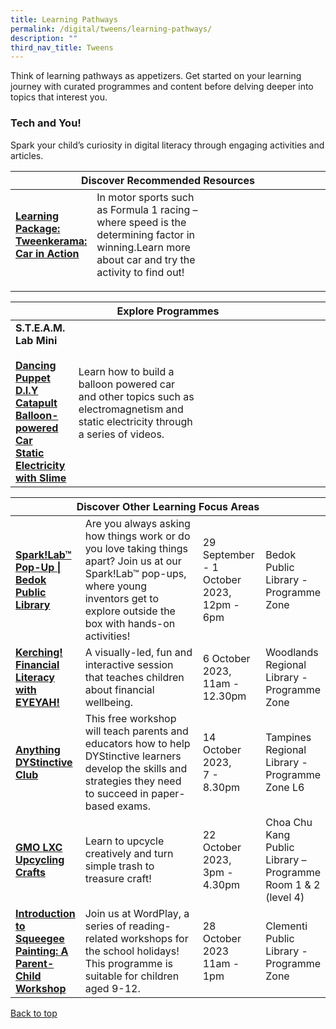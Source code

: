 ```yaml
---
title: Learning Pathways
permalink: /digital/tweens/learning-pathways/
description: ""
third_nav_title: Tweens
---
```

<style type="text/css">
/* Links */
.content a { color: #322987; }
.content a:focus,
.content a:hover { color: #28216c; }

/* Button Outline */
.bp-button { padding-left: 1.5rem; padding-right: 1.5rem; }
.bp-button.is-primary-outline { border: 1px solid #322987; color: #322987; background-color: transparent; text-decoration: none; }
.bp-button.is-primary-outline:focus,
.bp-button.is-primary-outline:hover { border: 1px solid #322987; color: #cff2e8; background-color: #322987; text-decoration: none; }

/* Responsive Iframe */
.responsive-iframe { position: absolute; top: 0; left: 0; bottom: 0; right: 0; width: 100%; height: 100%; }
.responsive-iframe-container { position: relative; overflow: hidden; width: 100%; }
.responsive-iframe-container.ratio-16by9 { padding-top: 56.25%; }
.responsive-iframe-container.ratio-4by3 { padding-top: 75%; }
.responsive-iframe-container.ratio-3by2 { padding-top: 66.66%; }
.responsive-iframe-container.ratio-1by1 { padding-top: 100%; }
</style>
Think of learning pathways as appetizers. Get started on your learning journey with curated programmes and content before delving deeper into topics that interest you.
<h3><b>Tech and You!</b></h3>
Spark your child’s curiosity in digital literacy through engaging activities and articles.
<div class="horizontal-scroll margin--bottom--lg">
  <table class="generic-table">
    <thead>
      <tr>
        <th colspan="4" class="is-uppercase has-weight-normal">Discover Recommended Resources</th>
      </tr>
    </thead>
    <tbody>
      <tr>
        <td style="width: 20%;"><a href="https://childrenandteens.nlb.gov.sg/images/unsorted/tweenkerama/carinaction_preview_fa.pdf" target="_blank"><b>Learning Package: 
<br>Tweenkerama: Car in Action 
					
</b></a></td>
        <td style="width: 40%;">In motor sports such as Formula 1 racing – where speed is the determining factor
in winning.Learn more about car and try the activity to find out!
</td>
        <td style="width: 20%;"></td>
        <td style="width: 20%;"></td>
      </tr>
</tbody>
  </table>
</div>

<div class="horizontal-scroll margin--bottom--lg">
  <table class="generic-table">
    <thead>
      <tr>
        <th colspan="4" class="is-uppercase has-weight-normal">Explore Programmes</th>
      </tr>
    </thead>
    <tbody>
      			<tr>
      <td style="width: 20%;"><b> S.T.E.A.M. Lab Mini</b><br><br>
				<a href="https://youtu.be/l9B7iknybmw" target="_blank"><b>Dancing Puppet</b></a><br>
				<a href="https://youtu.be/J5EqL69pjYE" target="_blank"><b>D.I.Y Catapult</b></a><br>
				<a href="https://youtu.be/p6NoA5c8R1U" target="_blank"><b>Balloon-powered Car</b></a><br>
				<a href="https://youtu.be/qDrRGM1t8fU" target="_blank"><b>Static Electricity with Slime</b></a><br></td>
         <td style="width: 40%;">Learn how to build a balloon powered car and other topics such as electromagnetism and static electricity through a series of videos.</td>
        <td style="width: 20%;"></td>
        <td style="width: 20%;"></td>
      </tr></tbody>
  </table>
</div>

<div class="horizontal-scroll margin--bottom--lg">
  <table class="generic-table">
    <thead>
      <tr>
        <th colspan="4" class="is-uppercase has-weight-normal">Discover Other Learning Focus Areas</th>
      </tr>
    </thead>
    <tbody>
<tr>
<td><a href="https://www.eventbrite.sg/e/sparklabtm-pop-up-bedok-public-library-tickets-708369019807?aff" target="_blank"><b>Spark!Lab™ Pop-Up | Bedok Public Library</b></a></td>
<td>Are you always asking how things work or do you love taking things apart? Join us at our Spark!Lab™ pop-ups, where young inventors get to explore outside the box with hands-on activities!</td>
<td>29 September - 1 October 2023,<br>12pm - 6pm</td>
<td>Bedok Public Library - Programme Zone</td>
</tr>			
<tr>
<td><a href="https://www.eventbrite.sg/e/kerching-financial-literacy-with-eyeyah-woodlands-regional-library-tickets-715821149327?aff=ebdssbdestsearch" target="_blank"><b>Kerching! Financial Literacy with EYEYAH!</b></a></td>
<td>A visually-led, fun and interactive session that teaches children about financial wellbeing.</td>
<td>6 October 2023,<br>11am - 12.30pm</td>
<td>Woodlands Regional Library - Programme Zone</td>
</tr>
				<tr>
<td><a href="https://www.eventbrite.sg/e/anything-dystinctive-club-tickets-719612188427?aff=ebdssbdestsearch" target="_blank"><b>Anything DYStinctive Club</b></a></td><td>This free workshop will teach parents and educators how to help DYStinctive learners develop the skills and strategies they need to succeed in paper-based exams.</td>
<td>14 October 2023,<br>7 - 8.30pm</td>
<td>Tampines Regional Library - Programme Zone L6</td>
</tr>
			<tr>
<td style="width: 20%;"><a href="https://www.eventbrite.sg/e/gmo-lxc-upcycling-crafts-choa-chu-kang-library-tickets-709245902587?aff=ebdssbdestsearch" target="_blank"><b>GMO LXC Upcycling Crafts</b></a></td>
<td style="width: 40%;">Learn to upcycle creatively and turn simple trash to treasure craft!</td>
<td style="width: 20%;">22 October 2023,<br> 3pm - 4.30pm</td>
<td style="width: 20%;">Choa Chu Kang Public Library – Programme Room 1 &amp; 2 (level 4)</td>
</tr>
			<tr>
<td><a href="https://www.eventbrite.sg/e/introduction-to-squeegee-painting-a-parent-child-workshop-tickets-716644020557?aff=ebdssbdestsearch" target="_blank"><b>Introduction to Squeegee Painting: A Parent-Child Workshop</b></a></td>
<td>Join us at WordPlay, a series of reading-related workshops for the school holidays! This programme is suitable for children aged 9-12.</td>
<td>28 October 2023<br>11am - 1pm</td>
<td>Clementi Public Library - Programme Zone</td>
</tr>
    </tbody>
  </table>
</div>

<p class="has-text-right margin--top--xl"><a href="#main-content">Back to top</a></p>